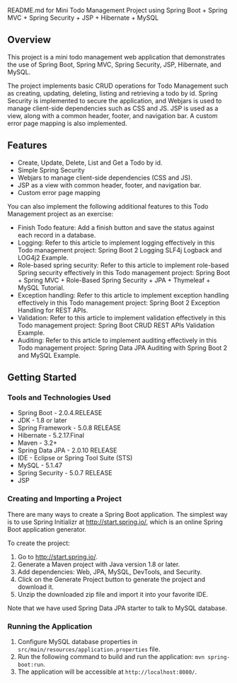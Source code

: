README.md for Mini Todo Management Project using Spring Boot + Spring MVC + Spring Security + JSP + Hibernate + MySQL

## Overview
This project is a mini todo management web application that demonstrates the use of Spring Boot, Spring MVC, Spring Security, JSP, Hibernate, and MySQL. 

The project implements basic CRUD operations for Todo Management such as creating, updating, deleting, listing and retrieving a todo by id. Spring Security is implemented to secure the application, and Webjars is used to manage client-side dependencies such as CSS and JS. JSP is used as a view, along with a common header, footer, and navigation bar. A custom error page mapping is also implemented.

## Features
- Create, Update, Delete, List and Get a Todo by id.
- Simple Spring Security
- Webjars to manage client-side dependencies (CSS and JS).
- JSP as a view with common header, footer, and navigation bar.
- Custom error page mapping

You can also implement the following additional features to this Todo Management project as an exercise:
- Finish Todo feature: Add a finish button and save the status against each record in a database.
- Logging: Refer to this article to implement logging effectively in this Todo management project: Spring Boot 2 Logging SLF4j Logback and LOG4j2 Example.
- Role-based spring security: Refer to this article to implement role-based Spring security effectively in this Todo management project: Spring Boot + Spring MVC + Role-Based Spring Security + JPA + Thymeleaf + MySQL Tutorial.
- Exception handling: Refer to this article to implement exception handling effectively in this Todo management project: Spring Boot 2 Exception Handling for REST APIs.
- Validation: Refer to this article to implement validation effectively in this Todo management project: Spring Boot CRUD REST APIs Validation Example.
- Auditing: Refer to this article to implement auditing effectively in this Todo management project: Spring Data JPA Auditing with Spring Boot 2 and MySQL Example.

## Getting Started
### Tools and Technologies Used
- Spring Boot - 2.0.4.RELEASE
- JDK - 1.8 or later
- Spring Framework - 5.0.8 RELEASE
- Hibernate - 5.2.17.Final
- Maven - 3.2+
- Spring Data JPA - 2.0.10 RELEASE
- IDE - Eclipse or Spring Tool Suite (STS)
- MySQL - 5.1.47
- Spring Security - 5.0.7 RELEASE
- JSP

### Creating and Importing a Project
There are many ways to create a Spring Boot application. The simplest way is to use Spring Initializr at http://start.spring.io/, which is an online Spring Boot application generator.

To create the project:
1. Go to http://start.spring.io/.
2. Generate a Maven project with Java version 1.8 or later.
3. Add dependencies: Web, JPA, MySQL, DevTools, and Security.
4. Click on the Generate Project button to generate the project and download it.
5. Unzip the downloaded zip file and import it into your favorite IDE.

Note that we have used Spring Data JPA starter to talk to MySQL database.

### Running the Application
1. Configure MySQL database properties in `src/main/resources/application.properties` file.
2. Run the following command to build and run the application: `mvn spring-boot:run`.
3. The application will be accessible at `http://localhost:8080/`.

